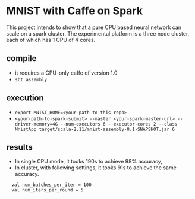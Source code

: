 # MNIST with Caffe on Spark

This project intends to show that a pure CPU based neural network can scale on a spark cluster. The experimental platform is a three node cluster, each of which has 1 CPU of 4 cores.

## compile
- it requires a CPU-only caffe of version 1.0
- `sbt assembly`

## execution
+ `export MNIST_HOME=<your-path-to-this-repo>`
+ `<your-path-to-spark-submit> --master <your-spark-master-url> --driver-memory=4G --num-executors 6 --executor-cores 2 --class MnistApp target/scala-2.11/mnist-assembly-0.1-SNAPSHOT.jar 6`

## results
+ In single CPU mode, it tooks 190s to achieve 98% accuracy,
+ In cluster, with following settings, it tooks 91s to achieve the same accuracy.

```
  val num_batches_per_iter = 100
  val num_iters_per_round = 5
```
